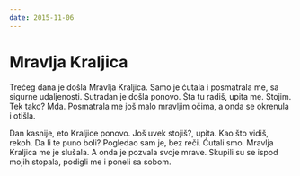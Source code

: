 ```yaml
---
date: 2015-11-06
---
```


# Mravlja Kraljica

Trećeg dana je došla Mravlja Kraljica. Samo je ćutala i posmatrala me, sa sigurne udaljenosti. Sutradan je došla ponovo. Šta tu radiš, upita me. Stojim. Tek tako? Mda. Posmatrala me još malo mravljim očima, a onda se okrenula i otišla.

Dan kasnije, eto Kraljice ponovo. Još uvek stojiš?, upita. Kao što vidiš, rekoh. Da li te puno boli? Pogledao sam je, bez reči. Ćutali smo. Mravlja Kraljica me je slušala. A onda je pozvala svoje mrave. Skupili su se ispod mojih stopala, podigli me i poneli sa sobom.
